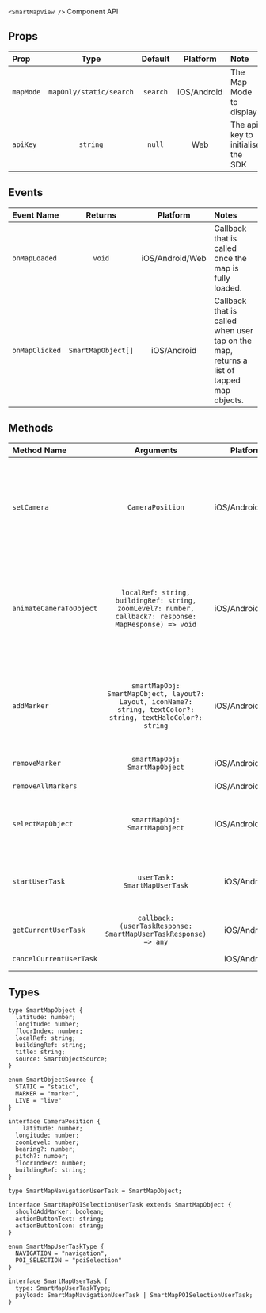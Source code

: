 `<SmartMapView />` Component API

## Props

| Prop      |          Type           | Default  |  Platform   | Note                              |
| :-------- | :---------------------: | :------: | :---------: | :-------------------------------- |
| `mapMode` | `mapOnly/static/search` | `search` | iOS/Android | The Map Mode to display           |
| `apiKey`  |        `string`         |  `null`  |     Web     | The api key to initialise the SDK |

## Events

| Event Name     |      Returns       |    Platform     | Notes                                                                                   |
| :------------- | :----------------: | :-------------: | :-------------------------------------------------------------------------------------- |
| `onMapLoaded`  |       `void`       | iOS/Android/Web | Callback that is called once the map is fully loaded.                                   |
| `onMapClicked` | `SmartMapObject[]` |   iOS/Android   | Callback that is called when user tap on the map, returns a list of tapped map objects. |

## Methods

| Method Name             |                                                   Arguments                                                   |    Platform     | Notes                                                                                                                                                                                                    |
| :---------------------- | :-----------------------------------------------------------------------------------------------------------: | :-------------: | :------------------------------------------------------------------------------------------------------------------------------------------------------------------------------------------------------- |
| `setCamera`             |                                               `CameraPosition`                                                | iOS/Android/Web | Move the camera to a specific location and change the visible floorIndex of a building. Does not include animation. Use `animateCameraToObject` methods if you want the camera transition to be animated |
| `animateCameraToObject` |    `localRef: string, buildingRef: string, zoomLevel?: number, callback?: response: MapResponse) => void`     | iOS/Android/Web | Animate the camera to a specific point of interest in a particular building. The camera will also change its bearing to the ‘natural orientation’ of the building if one is defined in the map data.     |
| `addMarker`             | `smartMapObj: SmartMapObject, layout?: Layout, iconName?: string, textColor?: string, textHaloColor?: string` | iOS/Android/Web | Adds one marker to the given SmartMapObject location. You can also specify the style the position of the text, icon of the marker and text and text halo color.                                          |
| `removeMarker`          |                                         `smartMapObj: SmartMapObject`                                         | iOS/Android/Web | Removes single marker from the map.                                                                                                                                                                      |
| `removeAllMarkers`      |                                                                                                               | iOS/Android/Web | Remove all markers from the map                                                                                                                                                                          |
| `selectMapObject`       |                                         `smartMapObj: SmartMapObject`                                         | iOS/Android/Web | Animates map to the selected object, adds marker, opens BottomSheet with object information.                                                                                                             |
| `startUserTask`         |                                         `userTask: SmartMapUserTask`                                          |   iOS/Android   | Starts given UserTask unless some other UserTask is already in progress. Current MapMode will be suspended.                                                                                              |
| `getCurrentUserTask`    |                        `callback: (userTaskResponse: SmartMapUserTaskResponse) => any`                        |   iOS/Android   | Get the current User Task                                                                                                                                                                                |
| `cancelCurrentUserTask` |                                                                                                               |   iOS/Android   | Cancel the current user task, if any                                                                                                                                                                     |

## Types

```
type SmartMapObject {
  latitude: number;
  longitude: number;
  floorIndex: number;
  localRef: string;
  buildingRef: string;
  title: string;
  source: SmartObjectSource;
}

enum SmartObjectSource {
  STATIC = "static",
  MARKER = "marker",
  LIVE = "live"
}

interface CameraPosition {
	latitude: number;
  longitude: number;
  zoomLevel: number;
  bearing?: number;
  pitch?: number;
  floorIndex?: number;
  buildingRef: string;
}

type SmartMapNavigationUserTask = SmartMapObject;

interface SmartMapPOISelectionUserTask extends SmartMapObject {
  shouldAddMarker: boolean;
  actionButtonText: string;
  actionButtonIcon: string;
}

enum SmartMapUserTaskType {
  NAVIGATION = "navigation",
  POI_SELECTION = "poiSelection"
}

interface SmartMapUserTask {
  type: SmartMapUserTaskType;
  payload: SmartMapNavigationUserTask | SmartMapPOISelectionUserTask;
}

```

